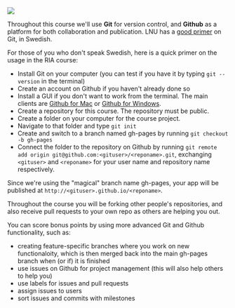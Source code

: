 <img class="toprightimg" src="http://cdn.flaticon.com/png/256/25231.png"/>


Throughout this course we'll use <strong>Git</strong> for version control, and <strong>Github</strong> as a platform for both collaboration and publication. LNU has a [good primer](https://coursepress.lnu.se/info/manual/kom-igang-med-github/) on Git, in Swedish.

For those of you who don't speak Swedish, here is a quick primer on the usage in the RIA course:

*    Install Git on your computer (you can test if you have it by typing `git --version` in the terminal)
*    Create an account on Github if you haven't already done so
*    Install a GUI if you don't want to work from the terminal. The main clients are [Github for Mac](https://mac.github.com) or [Github for Windows](https://windows.github.com).
*    Create a repository for this course. The repository must be public.
*    Create a folder on your computer for the course project.
*    Navigate to that folder and type `git init`
*    Create and switch to a branch named gh-pages by running `git checkout -b gh-pages`
*    Connect the folder to the repository on Github by running `git remote add origin git@github.com:<gituser>/<reponame>.git`, exchanging `<gituser>` and `<reponame>` for your user name and repository name respectively.

Since we're using the "magical" branch name gh-pages, your app will be published at `http://<gituser>.github.io/<reponame>`.

Throughout the course you will be forking other people's repositories, and also receive pull requests to your own repo as others are helping you out.

You can score bonus points by using more advanced Git and Github functionality, such as:

*    creating feature-specific branches where you work on new functionaloity, which is then merged back into the main gh-pages branch when (or if) it is finished
*    use issues on Github for project management (this will also help others to help you)
*    use labels for issues and pull requests
*    assign issues to users
*    sort issues and commits with milestones